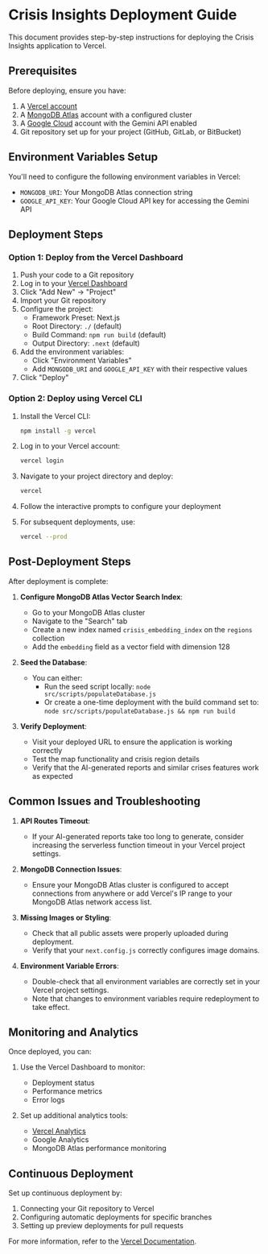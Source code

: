 # Crisis Insights Deployment Guide

This document provides step-by-step instructions for deploying the Crisis Insights application to Vercel.

## Prerequisites

Before deploying, ensure you have:

1. A [Vercel account](https://vercel.com/signup)
2. A [MongoDB Atlas](https://www.mongodb.com/cloud/atlas/register) account with a configured cluster
3. A [Google Cloud](https://console.cloud.google.com) account with the Gemini API enabled
4. Git repository set up for your project (GitHub, GitLab, or BitBucket)

## Environment Variables Setup

You'll need to configure the following environment variables in Vercel:

- `MONGODB_URI`: Your MongoDB Atlas connection string
- `GOOGLE_API_KEY`: Your Google Cloud API key for accessing the Gemini API

## Deployment Steps

### Option 1: Deploy from the Vercel Dashboard

1. Push your code to a Git repository
2. Log in to your [Vercel Dashboard](https://vercel.com/dashboard)
3. Click "Add New" → "Project"
4. Import your Git repository
5. Configure the project:
   - Framework Preset: Next.js
   - Root Directory: `./` (default)
   - Build Command: `npm run build` (default)
   - Output Directory: `.next` (default)
6. Add the environment variables:
   - Click "Environment Variables"
   - Add `MONGODB_URI` and `GOOGLE_API_KEY` with their respective values
7. Click "Deploy"

### Option 2: Deploy using Vercel CLI

1. Install the Vercel CLI:
   ```bash
   npm install -g vercel
   ```

2. Log in to your Vercel account:
   ```bash
   vercel login
   ```

3. Navigate to your project directory and deploy:
   ```bash
   vercel
   ```

4. Follow the interactive prompts to configure your deployment

5. For subsequent deployments, use:
   ```bash
   vercel --prod
   ```

## Post-Deployment Steps

After deployment is complete:

1. **Configure MongoDB Atlas Vector Search Index**:
   - Go to your MongoDB Atlas cluster
   - Navigate to the "Search" tab
   - Create a new index named `crisis_embedding_index` on the `regions` collection
   - Add the `embedding` field as a vector field with dimension 128

2. **Seed the Database**:
   - You can either:
     - Run the seed script locally: `node src/scripts/populateDatabase.js`
     - Or create a one-time deployment with the build command set to: `node src/scripts/populateDatabase.js && npm run build`

3. **Verify Deployment**:
   - Visit your deployed URL to ensure the application is working correctly
   - Test the map functionality and crisis region details
   - Verify that the AI-generated reports and similar crises features work as expected

## Common Issues and Troubleshooting

1. **API Routes Timeout**:
   - If your AI-generated reports take too long to generate, consider increasing the serverless function timeout in your Vercel project settings.

2. **MongoDB Connection Issues**:
   - Ensure your MongoDB Atlas cluster is configured to accept connections from anywhere or add Vercel's IP range to your MongoDB Atlas network access list.

3. **Missing Images or Styling**:
   - Check that all public assets were properly uploaded during deployment.
   - Verify that your `next.config.js` correctly configures image domains.

4. **Environment Variable Errors**:
   - Double-check that all environment variables are correctly set in your Vercel project settings.
   - Note that changes to environment variables require redeployment to take effect.

## Monitoring and Analytics

Once deployed, you can:

1. Use the Vercel Dashboard to monitor:
   - Deployment status
   - Performance metrics
   - Error logs

2. Set up additional analytics tools:
   - [Vercel Analytics](https://vercel.com/analytics)
   - Google Analytics
   - MongoDB Atlas performance monitoring

## Continuous Deployment

Set up continuous deployment by:

1. Connecting your Git repository to Vercel
2. Configuring automatic deployments for specific branches
3. Setting up preview deployments for pull requests

For more information, refer to the [Vercel Documentation](https://vercel.com/docs).

